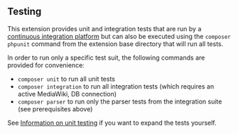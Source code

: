 ## Testing

This extension provides unit and integration tests that are run by a
[continuous integration platform][travis] but can also be executed using the
`composer phpunit` command from the extension base directory that will
run all tests.

In order to run only a specific test suit, the following commands are
provided for convenience:

* `composer unit` to run all unit tests
* `composer integration` to run all integration tests (which requires an
  active MediaWiki, DB connection)
* `composer parser` to run only the parser tests from the integration
  suite (see prerequisites above)

See [Information on unit testing][mw-testing] if you want to expand the
tests yourself.

[travis]: https://travis-ci.org/oetterer/bootstrap-components
[mw-testing]: https://www.mediawiki.org/wiki/Manual:PHP_unit_testing
